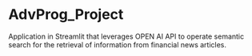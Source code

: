 # AdvProg_Project
Application in Streamlit that leverages OPEN AI API to operate semantic search for the retrieval of information from financial news articles.
